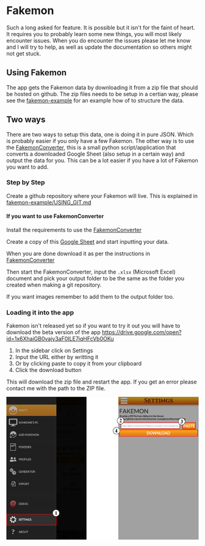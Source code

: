 # Fakemon

Such a long asked for feature. It is possible but it isn't for the faint of heart. It requires you to probably learn some new things, you will most likely encounter issues. When you do encounter the issues please let me know and I will try to help, as well as update the documentation so others might not get stuck.


## Using Fakemon

The app gets the Fakemon data by downloading it from a zip file that should be hosted on github. The zip files needs to be setup in a certian way, please see the [fakemon-example](https://github.com/Jerakin/fakemon-example) for an example how of to structure the data.

## Two ways
There are two ways to setup this data, one is doing it in pure JSON. Which is probably easier if you only have a few Fakemon. The other way is to use the [FakemonConverter](https://github.com/Jerakin/FakemonConverter), this is a small python script/application that converts a downloaded Google Sheet (also setup in a certain way) and output the data for you. This can be a lot easier if you have a lot of Fakemon you want to add.


### Step by Step
Create a github repository where your Fakemon will live. This is explained in [fakemon-example/USING_GIT.md](https://github.com/Jerakin/fakemon-example/blob/master/USING_GIT.md)

#### If you want to use FakemonConverter
Install the requirements to use the [FakemonConverter](https://github.com/Jerakin/FakemonConverter#installation)

Create a copy of this [Google Sheet](https://docs.google.com/spreadsheets/d/1HExvO-GDpKK8RLf8z6qRS-dR5P0kkk8sHHT1JWjSfWY/edit#gid=0) and start inputting your data.

When you are done download it as per the instructions in  [FakemonConverter](https://github.com/Jerakin/FakemonConverter#usage)

Then start the FakemonConverter, input the `.xlsx` (Microsoft Excel) document and pick your output folder to be the same as the folder you created when making a git repository.

If you want images remember to add them to the output folder too.


### Loading it into the app
Fakemon isn't released yet so if you want to try it out you will have to download the beta version of the app
https://drive.google.com/open?id=1x6XhaiGB0vajy3aF0ILE7iqHFcVb0OKu

1. In the sidebar click on Settings
2. Input the URL either by writting it
3. Or by clicking paste to copy it from your clipboard
4. Click the download button

This will download the zip file and restart the app. If you get an error please contact me with the path to the ZIP file.

<p align="center">
  <img src="/.github/images/fakemon_loading.png">
</p>